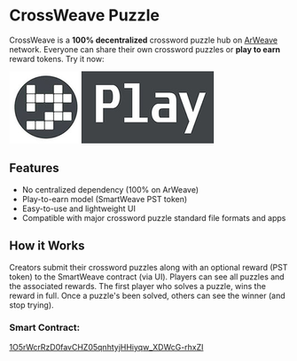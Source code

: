# CrossWeave Puzzle

CrossWeave is a **100% decentralized** crossword puzzle hub on
[ArWeave](https://arweave.org) network. Everyone can share their own crossword
puzzles or **play to earn** reward tokens. Try it now:

[![Play CrossWeave now](Play_CrossWeave.jpg)](https://arweave.net/Cn85OoO5CLLLM41OkJr-7k8CuGmEogPC1y-HxeJW4v8)

## Features
* No centralized dependency (100% on ArWeave)
* Play-to-earn model (SmartWeave PST token)
* Easy-to-use and lightweight UI
* Compatible with major crossword puzzle standard file formats and apps

## How it Works
Creators submit their crossword puzzles along with an optional reward (PST token)
to the SmartWeave contract (via UI). Players can see all puzzles and the
associated rewards. The first player who solves a puzzle, wins the reward in
full. Once a puzzle's been solved, others can see the winner (and stop trying).

### Smart Contract:
[1O5rWcrRzD0favCHZ05qnhtyjHHiyqw_XDWcG-rhxZI](https://sonar.redstone.tools/?#/app/contract/1O5rWcrRzD0favCHZ05qnhtyjHHiyqw_XDWcG-rhxZI)

